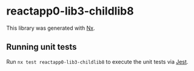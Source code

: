 # reactapp0-lib3-childlib8

This library was generated with [Nx](https://nx.dev).

## Running unit tests

Run `nx test reactapp0-lib3-childlib8` to execute the unit tests via [Jest](https://jestjs.io).
